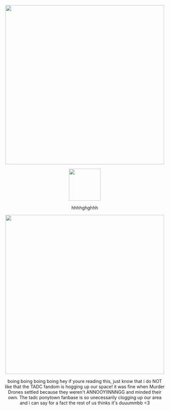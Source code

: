 <p align="center"> 
<img width="500" src=https://imgur.com/Xb2LGx7.png>
<p align="center">
<img width="100" src=https://imgur.com/ozElZ0S.png>
<p align="center">
hhhhghghhh
<p align="center">
<img width="500" src=https://imgur.com/6VFtyin.png>
<p align="center">
boing boing boing boing hey if youre reading this, just know that i do NOT like that the TADC fandom is hogging up our space! it was fine when Murder Drones settled because they weren't ANNOOYIINNNGG and minded their own. The tadc ponytown fanbase is so unecessarily clogging up our area and i can say for a fact the rest of us thinks it's duuummbb <3 
